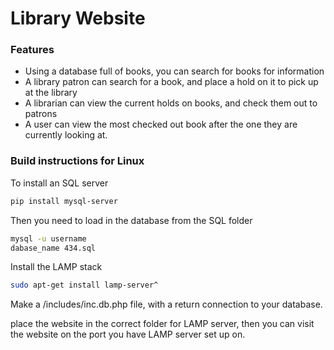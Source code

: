 # Library Website

### Features
* Using a database full of books, you can search for books for information
* A library patron can search for a book, and place a hold on it to pick up at the library
* A librarian can view the current holds on books, and check them out to patrons
* A user can view the most checked out book after the one they are currently looking at.


### Build instructions for Linux

To install an SQL server
```bash
pip install mysql-server
```
Then you need to load in the database from the SQL folder
```bash
mysql -u username
dabase_name 434.sql
```
Install the LAMP stack
```bash
sudo apt-get install lamp-server^
```
Make a /includes/inc.db.php file, with a return connection to your database.

place the website in the correct folder for LAMP server, then you can visit the website on the port you have LAMP server set up on.
